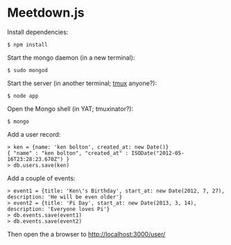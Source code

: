 # Meetdown.js

Install dependencies:

    $ npm install

Start the mongo daemon (in a new terminal):

    $ sudo mongod

Start the server (in another terminal; [tmux][] anyone?):

    $ node app

Open the Mongo shell (in YAT; tmuxinator?):

    $ mongo

Add a user record:

    > ken = {name: 'ken bolton', created_at: new Date()}
    { "name" : "ken bolton", "created_at" : ISODate("2012-05-16T23:28:23.670Z") }
    > db.users.save(ken)

Add a couple of events:

    > event1 = {title: 'Ken\'s Birthday', start_at: new Date(2012, 7, 27), description: 'He will be even older'}
    > event2 = {title: 'Pi Day', start_at: new Date(2013, 3, 14), description: 'Everyone loves Pi'}
    > db.events.save(event1)
    > db.events.save(event2)

Then open the a browser to <http://localhost:3000/user/>

[tmux]: http://tmux.sourceforge.net/ "Many terminals, one window"
